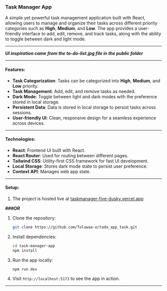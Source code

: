 ### Task Manager App

A simple yet powerful task management application built with React, allowing users to manage and organize their tasks across different priority categories such as **High**, **Medium**, and **Low**. The app provides a user-friendly interface to add, edit, remove, and track tasks, along with the ability to toggle between dark and light mode.

---

***UI inspiration came from the to-do-list.jpg file in the public folder***

---

#### Features:
- **Task Categorization**: Tasks can be categorized into **High**, **Medium**, and **Low** priority.
- **Task Management**: Add, edit, and remove tasks as needed.
- **Dark Mode**: Toggle between light and dark modes with the preference stored in local storage.
- **Persistent Data**: Data is stored in local storage to persist tasks across sessions.
- **User-friendly UI**: Clean, responsive design for a seamless experience across devices.

---

#### Technologies:
- **React**: Frontend UI built with React.
- **React Router**: Used for routing between different pages.
- **Tailwind CSS**: Utility-first CSS framework for fast UI development.
- **Local Storage**: Stores dark mode state to persist user preference.
- **Context API**: Manages web app state.

---

#### Setup:
1. The project is hosted live at [taskmanager-five-dusky.vercel.app](https://taskmanager-five-dusky.vercel.app)

***###OR***

1. Clone the repository:
    ```bash
    git clone https://github.com/Toluwaa-o/todo_app_task.git
    ```

2. Install dependencies:
    ```bash
    cd task-manager-app
    npm install
    ```

3. Run the app locally:
    ```bash
    npm run dev
    ```

4. Visit `http://localhost:5173` to see the app in action.

---